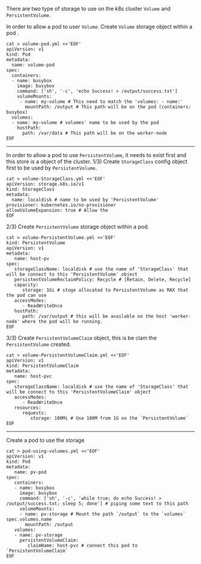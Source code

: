 There are two type of storage to use on the k8s cluster `Volume` and `PersistentVolume`.

In order to allow a pod to user `Volume`.
Create `Volume` storage object within a pod .
```
cat > volume-pod.yml <<'EOF'
apiVersion: v1
kind: Pod
metadata:
  name: volume-pod
spec:
  containers:
  - name: busybox
    image: busybox
    command: ['sh', '-c', 'echo Success! > /output/success.txt']
    volumeMounts:
     - name: my-volume # This need to match the 'volumes: - name:'
       mountPath: /output # This path will be on the pod (containers: busybox)
  volumes:
  - name: my-volume # volumes' name to be used by the pod
    hostPath:
      path: /var/data # This path will be on the worker-node
EOF

```
<hr>

In order to allow a pod to use `PersistentVolume`, it needs to exist first and this store is a object of the cluster.
1/3) Create `StorageClass` config object first to be used by `PersistentVolume`.
```
cat > volume-StorageClass.yml <<'EOF'
apiVersion: storage.k8s.io/v1 
kind: StorageClass 
metadata: 
  name: localdisk # name to be used by 'PersistentVolume'
provisioner: kubernetes.io/no-provisioner
allowVolumeExpansion: true # Allow the 
EOF
```


2/3) Create `PersistentVolume` storage object within a pod.
```
cat > volume-PersistentVolume.yml <<'EOF'
kind: PersistentVolume 
apiVersion: v1 
metadata: 
   name: host-pv 
spec: 
   storageClassName: localdisk # use the name of 'StorageClass' that will be connect to this 'PersistentVolume' object
   persistentVolumeReclaimPolicy: Recycle # [Retain, Delete, Recycle]
   capacity: 
      storage: 1Gi # stoge allocated to PersistentVolume as MAX that the pod can use
   accessModes: 
      - ReadWriteOnce 
   hostPath: 
      path: /var/output # this will be available on the host 'worker-node' where the pod will be running.
EOF
```

3/3) Create `PersistentVolumeClaim` object, this is be clam the `PersistentVolume` created.
```
cat > volume-PersistentVolumeClaim.yml <<'EOF'
apiVersion: v1 
kind: PersistentVolumeClaim 
metadata: 
   name: host-pvc 
spec: 
   storageClassName: localdisk # use the name of 'StorageClass' that will be connect to this 'PersistentVolumeClaim' object
   accessModes: 
      - ReadWriteOnce 
   resources: 
      requests: 
         storage: 100Mi # Use 100M from 1G on the `PersistentVolume`
EOF
```

<hr>

Create a pod to use the storage
```
cat > pod-using-volumes.yml <<'EOF'
apiVersion: v1
kind: Pod
metadata:
   name: pv-pod
spec:
   containers:
   - name: busybox
     image: busybox
     command: ['sh', '-c', 'while true; do echo Success! > /output/success.txt; sleep 5; done'] # piping some text to this path
     volumeMounts:
     - name: pv-storage # Mount the path `/output` to the `volumes` spec.volumes.name
       mountPath: /output
   volumes:
   - name: pv-storage
     persistentVolumeClaim:
        claimName: host-pvc # connect this pod to `PersistentVolumeClaim`
EOF
```
